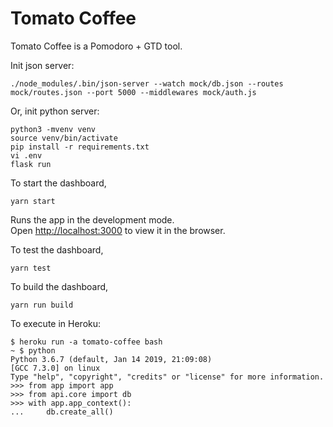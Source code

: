 # Tomato Coffee

Tomato Coffee is a Pomodoro + GTD tool.

Init json server:

```
./node_modules/.bin/json-server --watch mock/db.json --routes mock/routes.json --port 5000 --middlewares mock/auth.js
```

Or, init python server:

```
python3 -mvenv venv
source venv/bin/activate
pip install -r requirements.txt
vi .env
flask run
```

To start the dashboard,

```
yarn start
```

Runs the app in the development mode.<br>
Open [http://localhost:3000](http://localhost:3000) to view it in the browser.

To test the dashboard,

```
yarn test
```

To build the dashboard,

```
yarn run build
```

To execute in Heroku:

```
$ heroku run -a tomato-coffee bash
~ $ python
Python 3.6.7 (default, Jan 14 2019, 21:09:08)
[GCC 7.3.0] on linux
Type "help", "copyright", "credits" or "license" for more information.
>>> from app import app
>>> from api.core import db
>>> with app.app_context():
...     db.create_all()
```
